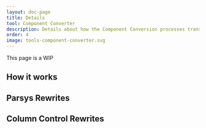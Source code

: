```yaml
---
layout: doc-page
title: Details
tool: Component Converter
description: Details about how the Component Conversion processes transformations.
order: 4
image: tools-component-converter.svg
---
```


This page is a WIP

## How it works

## Parsys Rewrites

## Column Control Rewrites

